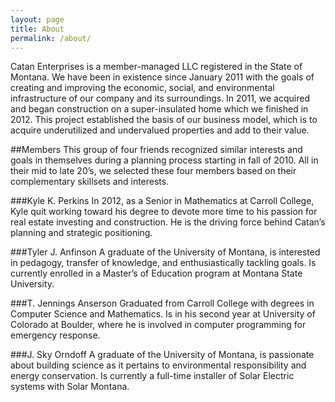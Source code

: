 ```yaml
---
layout: page
title: About
permalink: /about/
---
```


Catan Enterprises is a member-managed LLC registered in the State of Montana.  We have been in existence since January 2011 with the goals of creating and improving the economic, social, and environmental infrastructure of our company and its surroundings.  In 2011, we acquired and began construction on a super-insulated home which we finished in 2012.  This project established the basis of our business model, which is to acquire underutilized and undervalued properties and add to their value.


##Members
This group of four friends recognized similar interests and goals in themselves during a planning process starting in fall of 2010.  All in their mid to late 20’s, we selected these four members based on their complementary skillsets and interests.

###Kyle K. Perkins
In 2012, as a Senior in Mathematics at Carroll College, Kyle quit working toward his degree to devote more time to his passion for real estate investing and construction.  He is the driving force behind Catan’s planning and strategic positioning.

###Tyler J. Anfinson
A graduate of the University of Montana, is interested in pedagogy, transfer of knowledge, and enthusiastically tackling goals.  Is currently enrolled in a Master’s of Education program at Montana State University.

###T. Jennings Anserson
Graduated from Carroll College with degrees in Computer Science and Mathematics.  Is in his second year at University of Colorado at Boulder, where he is involved in computer programming for emergency response.

###J. Sky Orndoff
A graduate of the University of Montana, is passionate about building science as it pertains to environmental responsibility and energy conservation.  Is currently a full-time installer of Solar Electric systems with Solar Montana.

